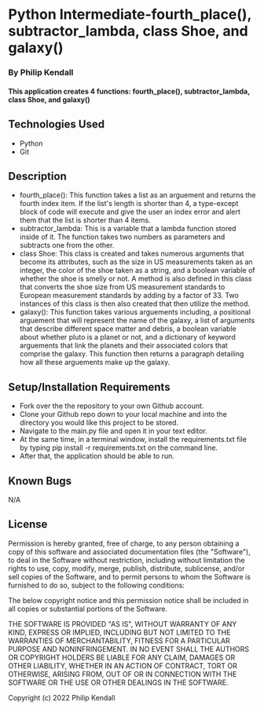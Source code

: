 # Python Intermediate-fourth_place(), subtractor_lambda, class Shoe, and galaxy()

### By Philip Kendall

#### This application creates 4 functions: fourth_place(), subtractor_lambda, class Shoe, and galaxy()

## Technologies Used

* Python
* Git

## Description

* fourth_place(): This function takes a list as an arguement and returns the fourth index item. If the list's length is shorter than 4, a type-except block of code will execute and give the user an index error and alert them that the list is shorter than 4 items.
* subtractor_lambda: This is a variable that a lambda function stored inside of it. The function takes two numbers as parameters and subtracts one from the other.
* class Shoe: This class is created and takes numerous arguments that become its attributes, such as the size in US measurements taken as an integer, the color of the shoe taken as a string, and a boolean variable of whether the shoe is smelly or not. A method is also defined in this class that converts the shoe size from US measurement standards to European measurement standards by adding by a factor of 33. Two instances of this class is then also created that then utilize the method.
* galaxy(): This function takes various arguements including, a positional arguement that will represent the name of the galaxy, a list of arguments that describe different space matter and debris, a boolean variable about whether pluto is a planet or not, and a dictionary of keyword arguements that link the planets and their associated colors that comprise the galaxy. This function then returns a paragraph detailing how all these arguements make up the galaxy.

## Setup/Installation Requirements

* Fork over the the repository to your own Github account.
* Clone your Github repo down to your local machine and into the directory you would like this project to be stored.
* Navigate to the main.py file and open it in your text editor.
* At the same time, in a terminal window, install the requirements.txt file by typing pip install -r requirements.txt on the command line.
* After that, the application should be able to run.

## Known Bugs

N/A

## License

Permission is hereby granted, free of charge, to any person obtaining
a copy of this software and associated documentation files (the
"Software"), to deal in the Software without restriction, including
without limitation the rights to use, copy, modify, merge, publish,
distribute, sublicense, and/or sell copies of the Software, and to
permit persons to whom the Software is furnished to do so, subject to
the following conditions:

The below copyright notice and this permission notice shall be
included in all copies or substantial portions of the Software.

THE SOFTWARE IS PROVIDED "AS IS", WITHOUT WARRANTY OF ANY KIND,
EXPRESS OR IMPLIED, INCLUDING BUT NOT LIMITED TO THE WARRANTIES OF
MERCHANTABILITY, FITNESS FOR A PARTICULAR PURPOSE AND
NONINFRINGEMENT. IN NO EVENT SHALL THE AUTHORS OR COPYRIGHT HOLDERS BE
LIABLE FOR ANY CLAIM, DAMAGES OR OTHER LIABILITY, WHETHER IN AN ACTION
OF CONTRACT, TORT OR OTHERWISE, ARISING FROM, OUT OF OR IN CONNECTION
WITH THE SOFTWARE OR THE USE OR OTHER DEALINGS IN THE SOFTWARE.

Copyright (c) 2022 Philip Kendall